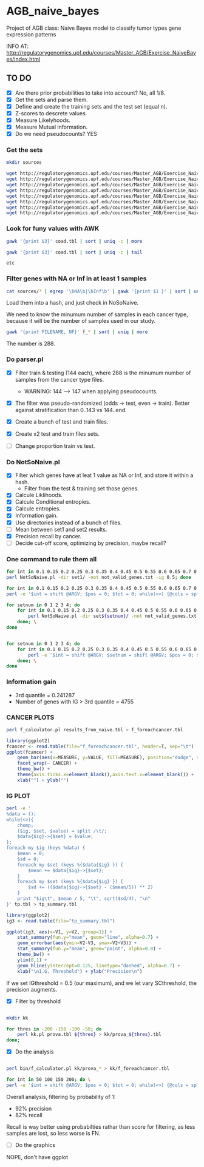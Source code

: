 # AGB_naive_bayes
Project of AGB class: Naive Bayes model to classify tumor types gene expression patterns

INFO AT: http://regulatorygenomics.upf.edu/courses/Master_AGB/Exercise_NaiveBayes/index.html

## TO DO
- [x] Are there prior probabilities to take into account? No, all 1/8.
- [x] Get the sets and parse them.
- [x] Define and create the training sets and the test set (equal n).
- [x] Z-scores to descrete values.
- [x] Measure Likelyhoods.
- [x] Measure Mutual information.
- [x] Do we need pseudocounts? YES

### Get the sets
```bash
mkdir sources

wget http://regulatorygenomics.upf.edu/courses/Master_AGB/Exercise_NaiveBayes/brca_gene_zscore_full-filtered.txt -O ./sources/brca.tbl && \
wget http://regulatorygenomics.upf.edu/courses/Master_AGB/Exercise_NaiveBayes/coad_gene_zscore_full-filtered.txt -O ./sources/coad.tbl && \
wget http://regulatorygenomics.upf.edu/courses/Master_AGB/Exercise_NaiveBayes/hnsc_gene_zscore_full-filtered.txt -O ./sources/hnsc.tbl && \
wget http://regulatorygenomics.upf.edu/courses/Master_AGB/Exercise_NaiveBayes/kirc_gene_zscore_full-filtered.txt -O ./sources/kric.tbl && \
wget http://regulatorygenomics.upf.edu/courses/Master_AGB/Exercise_NaiveBayes/luad_gene_zscore_full-filtered.txt -O ./sources/luad.tbl && \
wget http://regulatorygenomics.upf.edu/courses/Master_AGB/Exercise_NaiveBayes/lusc_gene_zscore_full-filtered.txt -O ./sources/lusc.tbl && \
wget http://regulatorygenomics.upf.edu/courses/Master_AGB/Exercise_NaiveBayes/prad_gene_zscore_full-filtered.txt -O ./sources/prad.tbl && \
wget http://regulatorygenomics.upf.edu/courses/Master_AGB/Exercise_NaiveBayes/thca_gene_zscore_full-filtered.txt -O ./sources/thca.tbl

```
### Look for funy values with AWK
```bash
gawk '{print $3}' coad.tbl | sort | uniq -c | more

gawk '{print $3}' coad.tbl | sort | uniq -c | tail

etc


```
### Filter genes with NA or Inf in at least 1 samples
```bash
cat sources/* | egrep '\bNA\b|\bInf\b' | gawk '{print $1 }' | sort | uniq > not_valid_genes.txt

```
Load them into a hash, and just check in NoSoNaive.

We need to know the minumum number of samples in each cancer type, because it will be the number of samples used in our study.

```bash
gawk '{print FILENAME, NF}' f_* | sort | uniq | more

```
The number is 288.


### Do parser.pl
- [x] Filter train & testing (144 each), where 288 is the minumum number of samples from the cancer type files.
    - WARNING: 144 --> 147 when applying pseudocounts.

- [x] The filter was pseudo-randomized (odds -> test, even -> train). Better against stratification than 0..143 vs 144..end.
- [x] Create a bunch of test and train files.
- [x] Create x2 test and train files sets.
- [ ] Change proportion train vs test.

### Do NotSoNaive.pl
- [x] Filter which genes have at leat 1 value as NA or Inf, and store it within a hash.
    - Filter from the test & training set those genes.
- [x] Calcule Liklihoods.
- [x] Calcule Conditional entropies.
- [x] Calcule entropies.
- [x] Information gain.
- [x] Use directories instead of a bunch of files.
- [ ] Mean between set1 and set2 results.
- [x] Precision recall by cancer.
- [ ] Decide cut-off score, optimizing by precision, maybe recall?

### One command to rule them all

```bash
for int in 0.1 0.15 0.2 0.25 0.3 0.35 0.4 0.45 0.5 0.55 0.6 0.65 0.7 0.75 0.8 0.85 0.9 0.95 1; do \
perl NotSoNaive.pl -dir set1/ -not not_valid_genes.txt -ig 0.5; done

for int in 0.1 0.15 0.2 0.25 0.3 0.35 0.4 0.45 0.5 0.55 0.6 0.65 0.7 0.75 0.8 0.85 0.9 0.95 1; do \
perl -e '$int = shift @ARGV; $pos = 0; $tot = 0; while(<>) {@cols = split /\t/; if ($cols[1] eq $cols[2]) {$pos++; $tot++;} else {$tot++; }} print "$int\t", $pos / $tot, "\n";' "$int" results_${int}.tbl >> tp.tbl; done

for setnum in 0 1 2 3 4; do 
    for int in 0.1 0.15 0.2 0.25 0.3 0.35 0.4 0.45 0.5 0.55 0.6 0.65 0.7 0.75 0.8 0.85 0.9 0.95 1; do \
        perl NotSoNaive.pl -dir set${setnum}/ -not not_valid_genes.txt -ig $int >> result_${setnum}_${int}.tbl; \
    done; \
done


for setnum in 0 1 2 3 4; do 
    for int in 0.1 0.15 0.2 0.25 0.3 0.35 0.4 0.45 0.5 0.55 0.6 0.65 0.7 0.75 0.8 0.85 0.9 0.95 1; do \
        perl -e '$int = shift @ARGV; $setnum = shift @ARGV; $pos = 0; $tot = 0; while(<>) {@cols = split /\t/; if ($cols[1] eq $cols[2]) {$pos++; $tot++;} else {$tot++; }} print "$int\t$setnum\t", $pos / $tot, "\n";' "$int" "$setnum" result_${setnum}_${int}.tbl >> tp.tbl; \
    done; \
done

```

### Information gain
* 3rd quantile = 0.241287
* Number of genes with IG > 3rd quantile = 4755


### CANCER PLOTS

```bash
perl f_calculator.pl results_from_naive.tbl > f_foreachcancer.tbl
```

```r
library(ggplot2)
fcancer <- read.table(file="f_foreachcancer.tbl", header=T, sep="\t")
ggplot(fcancer) +
    geom_bar(aes(x=MEASURE, y=VALUE, fill=MEASURE), position="dodge", stat="identity") +
    facet_wrap(~ CANCER) +
    theme_bw() +
    theme(axis.ticks.x=element_blank(),axis.text.x=element_blank()) +
    xlab("") + ylab("")
```


### IG PLOT
```bash
perl -e '
%data = ();
while(<>){
    chomp;
    ($ig, $set, $value) = split /\t/;
    $data{$ig}->{$set} = $value;
};
foreach my $ig (keys %data) {
    $mean = 0;
    $sd = 0;
    foreach my $set (keys %{$data{$ig} }) {
        $mean += $data{$ig}->{$set};
    }
    foreach my $set (keys %{$data{$ig} }) {
        $sd += (($data{$ig}->{$set} - ($mean/5)) ** 2)
    }     
    print "$ig\t", $mean / 5, "\t", sqrt($sd/4), "\n"
}' tp.tbl > tp_summary.tbl
```


```r
library(ggplot2)
ig3 <- read.table(file="tp_summary.tbl")

ggplot(ig3, aes(x=V1, y=V2, group=1)) +
    stat_summary(fun.y="mean", geom="line", alpha=0.7) +
    geom_errorbar(aes(ymin=V2-V3, ymax=V2+V3)) +
    stat_summary(fun.y="mean", geom="point", alpha=0.8) +
    theme_bw() +
    ylim(0,1) +
    geom_hline(yintercept=0.125, linetype="dashed", alpha=0.7) +
    xlab("\nI.G. Threshold") + ylab("Precision\n")
```

If we set IGthreshold = 0.5 (our maximum), and we let vary SCthreshold, the precision augments.

- [x] Filter by threshold

```bash

mkdir kk

for thres in -200 -150 -100 -50; do
    perl kk.pl prova.tbl ${thres} > kk/prova_${thres}.tbl
done;

```

- [x] Do the analysis

```bash

perl bin/f_calculator.pl kk/prova_* > kk/f_foreachcancer.tbl

for int in 50 100 150 200; do \
perl -e '$int = shift @ARGV; $pos = 0; $tot = 0; while(<>) {@cols = split /\t/; if ($cols[1] eq $cols[2]) {$pos++; $tot++;} else {$tot++; }} print "$int\t", $pos / $tot, "\n";' "$int" prova_-${int}.tbl >> tp.tbl; done

```

Overall analysis, filtering by probability of 1:
  - 92% precision
  - 82% recall

Recall is way better using probabilties rathar than score for filtering, as less samples are lost, so less worse is FN.



-[ ] Do the graphics

NOPE, don't have ggplot

